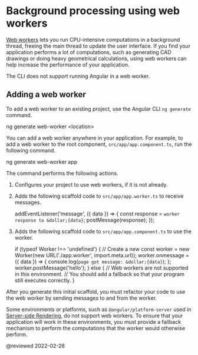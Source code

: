 # Background processing using web workers

[Web workers](https://developer.mozilla.org/docs/Web/API/Web_Workers_API) lets you run CPU-intensive computations in a background thread, freeing the main thread to update the user interface.
If you find your application performs a lot of computations, such as generating CAD drawings or doing heavy geometrical calculations, using web workers can help increase the performance of your application.

<div class="alert is-helpful">

The CLI does not support running Angular in a web worker.

</div>

## Adding a web worker

To add a web worker to an existing project, use the Angular CLI `ng generate` command.

<code-example format="shell" language="shell">

ng generate web-worker &lt;location&gt;

</code-example>

You can add a web worker anywhere in your application.
For example, to add a web worker to the root component, `src/app/app.component.ts`, run the following command.

<code-example format="shell" language="shell">

ng generate web-worker app

</code-example>

The command performs the following actions.

1.  Configures your project to use web workers, if it is not already.
1.  Adds the following scaffold code to `src/app/app.worker.ts` to  receive messages.

    <code-example language="typescript" header="src/app/app.worker.ts">

    addEventListener('message', ({ data }) =&gt; {
      const response = `worker response to &dollar;{data}`;
      postMessage(response);
    });

    </code-example>

1.  Adds the following scaffold code to `src/app/app.component.ts` to use the worker.

    <code-example language="typescript" header="src/app/app.component.ts">

    if (typeof Worker !== 'undefined') {
      // Create a new
      const worker = new Worker(new URL('./app.worker', import.meta.url));
      worker.onmessage = ({ data }) =&gt; {
        console.log(`page got message: &dollar;{data}`);
      };
      worker.postMessage('hello');
    } else {
      // Web workers are not supported in this environment.
      // You should add a fallback so that your program still executes correctly.
    }

    </code-example>

After you generate this initial scaffold, you must refactor your code to use the web worker by sending messages to and from the worker.

<div class="alert is-important">

Some environments or platforms, such as `@angular/platform-server` used in [Server-side Rendering](guide/universal), do not support web workers.
To ensure that your application will work in these environments, you must provide a fallback mechanism to perform the computations that the worker would otherwise perform.

</div>

<!-- links -->

<!-- external links -->

<!-- end links -->

@reviewed 2022-02-28
